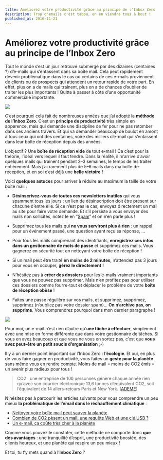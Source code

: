 ```yaml
---
title: Améliorez votre productivité grâce au principe de l’Inbox Zero
description: Trop d'emails c'est tabou, on en viendra tous à bout !
published_at: 2016-11-21
---
```


# Améliorez votre productivité grâce au principe de l’Inbox Zero

Tout le monde s’est un jour retrouvé submergé par des dizaines (centaines ?) d’e-mails qui s’entassent dans sa boîte mail. Cela peut rapidement devenir problématique dans le cas où certains de ces e-mails proviennent de clients ou de prospects qui attendent un retour rapide de votre part. En effet, plus on a de mails qui traînent, plus on a de chances d’oublier de traiter les plus importants ! Quitte à passer à côté d’une opportunité commerciale importante.

![](images/2016-11-21-ameliorez-votre-productivite-grace-au-principe-de-linbox-zero/inbox-of-hell.jpg)

C’est pourquoi cela fait de nombreuses années que j’ai adopté la **méthode de l’Inbox Zero**. C’est un **principe de productivité** très simple en apparence, mais qui demande une discipline de fer pour ne pas retomber dans ses anciens travers. Et qui va demander beaucoup de boulot en amont à tous ceux qui ont des centaines, voire des milliers d’e-mail qui s’entassent dans leur boîte de réception depuis des années.

L’objectif ? Une **boîte de réception vide** de tout e-mail ! Ca c’est pour la théorie, l’idéal vers lequel il faut tendre. Dans la réalité, il m’arrive d’avoir quelques mails qui trainent pendant 2–3 semaines, le temps de les traiter entièrement. Mais j’ai rarement plus de 5–6 mails dans ma boîte de réception, et en soi c’est déjà une **belle victoire** !

Voici **quelques astuce**s pour arriver à réduire au maximum la taille de votre boîte mail :

- **Désinscrivez-vous de toutes ces newsletters inutiles** qui vous spamment tous les jours : un lien de désinscription doit être présent sur chacune d’entre elle. Si ce n’est pas le cas, envoyez directement un mail au site pour faire votre demande. Et s’il persiste à vous envoyer des mails non sollicités, notez le en “[Spam](https://fr.wikipedia.org/wiki/Spam#Origine_du_terme_.C2.AB_spam_.C2.BB)” et on n’en parle plus !

- Supprimez tous les mails qui **ne vous serviront plus à rien** : un rappel pour un événement passé, une question ayant reçu sa réponse, …

- Pour tous les mails comprenant des identifiants, **enregistrez ces infos dans un gestionnaire de mots de passe** et supprimez ces mails. Vous gagnerez en sécurité tout en nettoyant votre boîte de réception !

- Si un mail peut être traité **en moins de 2 minutes**, n’attendez pas 3 jours pour vous en occuper, **gérez le directement** !

- N’hésitez pas à **créer des dossiers** pour les e-mails vraiment importants que vous ne pouvez pas supprimer. Mais n’en profitez pas pour utiliser ces dossiers comme fourre-tout et déplacer le problème de votre **boîte de réception obèse** !

- Faites une passe régulière sur vos mails, et supprimez, supprimez, supprimez (n’oubliez pas votre dossier spam)… **On n’archive pas, on supprime.** Vous comprendrez pourquoi dans mon dernier paragraphe !

![](images/2016-11-21-ameliorez-votre-productivite-grace-au-principe-de-linbox-zero/inbox-zero-meme.jpg)

Pour moi, un e-mail n’est rien d’autre qu’**une tâche à effectuer**, simplement avec une mise en forme différente que dans votre gestionnaire de tâches. Si vous en avez beaucoup et que vous ne vous en sortez pas, c’est que **vous avez peut-être un petit soucis d’organisation** ;-)

Il y a un dernier point important sur l’Inbox Zero : **l’écologie**. Et oui, en plus de vous faire gagner en productivité, vous faites un **geste pour la planète** sans même vous en rendre compte. Moins de mail = moins de CO2 émis = un avenir plus radieux pour tous !

> CO2 : une entreprise de 100 personnes génère chaque année rien qu’avec son courrier électronique 13,6 tonnes d’équivalent CO2, soit l’équivalent de 14 allers-retours Paris et New York. ([ADEME](http://www.arobase.org/actu/chiffres-email.htm))

N’hésitez pas à parcourir les articles suivants pour vous comprendre un peu mieux **la problématique de l’email dans le réchauffement climatique** :

- [Nettoyer votre boîte mail peut sauver la planète](http://www.lefigaro.fr/societes/2016/09/13/20005-20160913ARTFIG00097-nettoyer-votre-boite-mail-peut-sauver-la-planete.php)
- [Combien de CO2 pèsent un mail, une requête Web et une clé USB ?](http://ecologie.blog.lemonde.fr/2011/07/07/combien-de-co2-pesent-un-mail-une-requete-web-et-une-cle-usb/)
- [Un e-mail, ça coûte très cher à la planète](http://rue89.nouvelobs.com/rue89-planete/2013/01/28/un-e-mail-ca-coute-tres-cher-la-planete-239062)

Comme vous pouvez le constater, cette méthode ne comporte donc **que des avantages** : une tranquilité d’esprit, une productivité boostée, des clients heureux, et une planète qui respire un peu mieux !

Et toi, tu t’y mets quand à l’**Inbox Zero** ?
